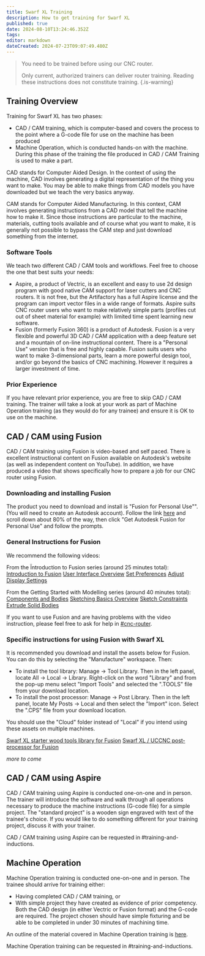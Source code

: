 ```yaml
---
title: Swarf XL Training
description: How to get training for Swarf XL
published: true
date: 2024-08-10T13:24:46.352Z
tags: 
editor: markdown
dateCreated: 2024-07-23T09:07:49.480Z
---
```


> You need to be trained before using our CNC router.
>
> Only current, authorized trainers can deliver router training. Reading these instructions does not constitute training.
{.is-warning}

## Training Overview 
Training for Swarf XL has two phases: 
- CAD / CAM training, which is computer-based and covers the process to the point where a G-code file for use on the machine has been produced 
- Machine Operation, which is conducted hands-on with the machine. During this phase of the training the file produced in CAD / CAM Training is used to make a part.

CAD stands for Computer Aided Design. In the context of using the machine, CAD involves generating a digital representation of the thing you want to make. You may be able to make things from CAD models you have downloaded but we teach the very basics anyway.

CAM stands for Computer Aided Manufacturing. In this context, CAM involves generating instructions from a CAD model that tell the machine how to make it. Since those instructions are particular to the machine, materials, cutting tools available and of course what you want to make, it is generally not possible to bypass the CAM step and just download something from the internet.

### Software Tools
We teach two different CAD / CAM tools and workflows. Feel free to choose the one that best suits your needs: 
- Aspire, a product of Vectric, is an excellent and easy to use 2d design program with good native CAM support for laser cutters and CNC routers. It is not free, but the Artifactory has a full Aspire license and the program can import vector files in a wide range of formats. Aspire suits CNC router users who want to make relatively simple parts (profiles cut out of sheet material for example) with limited time spent learning new software.
- Fusion (formerly Fusion 360) is a product of Autodesk. Fusion is a very flexible and powerful 3D CAD / CAM application with a deep feature set and a mountain of on-line instructional content. There is a "Personal Use" version that is free and highly capable. Fusion suits users who want to make 3-dimensional parts, learn a more powerful design tool, and/or go beyond the basics of CNC machining. However it requires a larger investment of time.   

### Prior Experience
If you have relevant prior experience, you are free to skip CAD / CAM training. The trainer will take a look at your work as part of Machine Operation training (as they would do for any trainee) and ensure it is OK to use on the machine.

## CAD / CAM using Fusion 
CAD / CAM training using Fusion is video-based and self paced. There is excellent instructional content on Fusion available on Autodesk's website (as well as independent content on YouTube). In addition, we have produced a video that shows specifically how to prepare a job for our CNC router using Fusion.

### Downloading and installing Fusion
The product you need to download and install is "Fusion for Personal Use"". (You will need to create an Autodesk account). Follow the link [here](https://www.autodesk.com/au/products/fusion-360/overview?term=1-YEAR&tab=subscription) and scroll down about 80% of the way, then click "Get Autodesk Fusion for Personal Use" and follow the prompts.

### General Instructions for Fusion

We recommend the following videos:

From the Ïntroduction to Fusion series (around 25 minutes total):
[Introduction to Fusion](https://help.autodesk.com/view/fusion360/ENU/courses/AP-GET-STARTED-OVERVIEW)
[User Interface Overview](https://help.autodesk.com/view/fusion360/ENU/courses/AP-USER-INTERFACE-OVERVIEW)
[Set Preferences](https://help.autodesk.com/view/fusion360/ENU/courses/AP-SET-PREFERENCES)
[Adjust Display Settings](https://help.autodesk.com/view/fusion360/ENU/courses/AP-ADJUST-DISPLAY-SETTINGS)

From the Getting Started with Modelling series (around 40 minutes total): 
[Components and Bodies](https://help.autodesk.com/view/fusion360/ENU/courses/AP-BODIES-COMPONENTS-GS)
[Sketching Basics Overview](https://help.autodesk.com/view/fusion360/ENU/courses/AP-INTRO-SKETCH-BASICS-OVERVIEW)
[Sketch Constraints](https://help.autodesk.com/view/fusion360/ENU/courses/AP-INTRO-SKETCH-BASICS-CONSTRAINTS) 
[Extrude Solid Bodies](https://www.autodesk.com/learn/ondemand/tutorial/extrude-solid-bodies)

If you want to use Fusion and are having problems with the video instruction, please feel free to ask for help in [#cnc-router](slack://channel?team=T0LQE2JNR&id=C07DDHBALCB).

### Specific instructions for using Fusion with Swarf XL

It is recommended you download and install the assets below for Fusion. You can do this by selecting the "Manufacture" workspace. Then: 
- To install the tool library: Manage -> Tool Library. Then in the left panel, locate All -> Local -> Library. Right-click on the word "Library" and from the pop-up menu select "Import Tools" and selected the ".TOOLS" file from your download location.
- To install the post processor: Manage -> Post Library. Then in the left panel, locate My Posts -> Local and then select the "Import" icon. Select the ".CPS" file from your download location.

You should use the "Cloud" folder instead of "Local" if you intend using these assets on multiple machines.

[Swarf XL starter wood tools library for Fusion](/artifactory_-_swarf_xl_-_wood_1.tools)
[Swarf XL / UCCNC post-processor for Fusion](/uccnc_swarfxl.cps)

*more to come*

## CAD / CAM using Aspire
CAD / CAM training using Aspire is conducted one-on-one and in person. The trainer will introduce the software and walk through all operations necessary to produce the machine instructions (G-code file) for a simple project. The "standard project" is a wooden sign engraved with text of the trainee's choice. If you would like to do something different for your training project, discuss it with your trainer.     

CAD / CAM training using Aspire can be requested in #training-and-inductions.

## Machine Operation
Machine Operation training is conducted one-on-one and in person. The trainee should arrive for training either: 
- Having completed CAD / CAM training,  or
- With simple project they have created as evidence of prior competency. Both the CAD design (in either Vectric or Fusion format) and the G-code are required. The project chosen should have simple fixturing and be able to be completed in under 30 minutes of machining time.

An outline of the material covered in Machine Operation training is [here](/tools/cnc/Swarf-XL/Operations-checklist).

Machine Operation training can be requested in #training-and-inductions.
